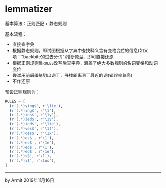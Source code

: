 # lemmatizer

基本算法：正则匹配 + 静态规则

基本流程：

  - 直接查字典
  - 根据静态规则，即试图根据从字典中查找释义含有变格变位的信息(如义项："backbite的过去分词")推断原型，即可直接还原
  - 根据正则规则集`RULES`改写后查字典，涵盖了绝大多数规则的名词变格和动词变位
  - 尝试用前后缀熵切出词干，寻找距离词干最近的词(错误率较高)
  - 不作还原

预设正则规则为：

```python
RULES = [
  (r'(.*)ying$', r'\1ie'),
  (r'(.*)ing$', r'\1'),
  (r'(.*)ies$', r'\1y'),
  (r'(.*)ied$', r'\1y'),
  (r'(.*)ied$', r'\1ie'),
  (r'(.*)ves$', r'\1f'),
  (r'(.*)ces$', r'\1x'),
  (r'(.*)es$', r'\1'),
  (r'(.*)es$', r'\1e'),
  (r'(.*)ed$', r'\1'),
  (r'(.*)ed$', r'\1e'),
  (r'(.*)s$', r'\1'),
  (r'(.*)i$', r'\1us'),
]
```

----

by Armit
2019年11月16日